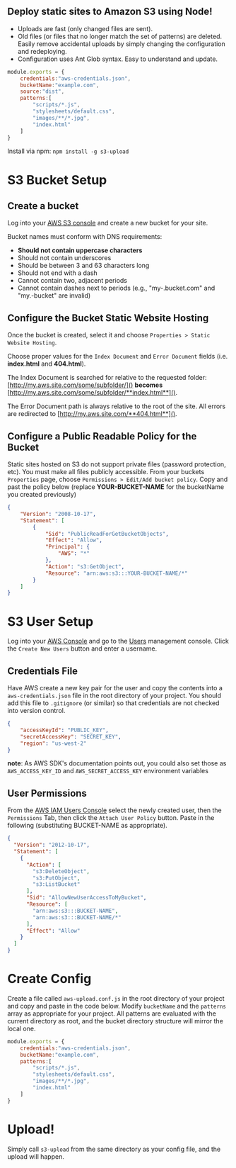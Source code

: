 Deploy static sites to Amazon S3 using Node!
--------------------------------------------

* Uploads are fast (only changed files are sent).
* Old files (or files that no longer match the set of patterns) are deleted. Easily remove accidental uploads by simply changing the configuration and redeploying.
* Configuration uses Ant Glob syntax. Easy to understand and update.  

```javascript
module.exports = {
	credentials:"aws-credentials.json",
	bucketName:"example.com",
	source:"dist",
	patterns:[
		"scripts/*.js",
		"stylesheets/default.css",
		"images/**/*.jpg",
		"index.html"
	]
}
```

Install via npm: `npm install -g s3-upload`

S3 Bucket Setup
===============

Create a bucket 
---------------

Log into your [AWS S3 console](https://console.aws.amazon.com) and create a new bucket for your site.

Bucket names must conform with DNS requirements:

* **Should not contain uppercase characters**
* Should not contain underscores
* Should be between 3 and 63 characters long
* Should not end with a dash
* Cannot contain two, adjacent periods
* Cannot contain dashes next to periods (e.g., "my-.bucket.com" and "my.-bucket" are invalid)


Configure the Bucket Static Website Hosting
-------------------------------------------

Once the bucket is created, select it and choose `Properties > Static Website Hosting`. 

Choose proper values for the `Index Document` and `Error Document` fields (i.e. **index.html** and **404.html**). 

The Index Document is searched for relative to the requested folder: [http://my.aws.site.com/some/subfolder/]() **becomes** [http://my.aws.site.com/some/subfolder/**index.html**]().
	
The Error Document path is always relative to the root of the site. All errors are redirected to [http://my.aws.site.com/**404.html**](). 


Configure a Public Readable Policy for the Bucket
-------------------------------------------------

Static sites hosted on S3 do not support private files (password protection, etc). You must make all files publicly accessible. From your buckets `Properties` page, choose `Permissions > Edit/Add bucket policy`. Copy and past the policy below (replace **YOUR-BUCKET-NAME** for the bucketName you created previously)

```json
{
	"Version": "2008-10-17",
	"Statement": [
		{
			"Sid": "PublicReadForGetBucketObjects",
			"Effect": "Allow",
			"Principal": {
				"AWS": "*"
			},
			"Action": "s3:GetObject",
			"Resource": "arn:aws:s3:::YOUR-BUCKET-NAME/*"
		}
	]
}
```

S3 User Setup
=============

Log into your [AWS Console](https://console.aws.amazon.com/iam/?#users) and go to the [Users](https://console.aws.amazon.com/iam/?#users) management console. Click the `Create New Users` button and enter a username. 

Credentials File
----------------

Have AWS create a new key pair for the user and copy the contents into a `aws-credentials.json` file in the root directory of your project. You should add this file to `.gitignore` (or similar) so that credentials are not checked into version control.

```json
{ 
	"accessKeyId": "PUBLIC_KEY", 
	"secretAccessKey": "SECRET_KEY", 
	"region": "us-west-2" 
}
```

**note**: As AWS SDK's documentation points out, you could also set those as `AWS_ACCESS_KEY_ID` and `AWS_SECRET_ACCESS_KEY` environment variables 

User Permissions
----------------

From the [AWS IAM Users Console](https://console.aws.amazon.com/iam/?#users) select the newly created user, then the `Permissions` Tab, then click the `Attach User Policy` button.  Paste in the following (substituting BUCKET-NAME as appropriate).

```json
{
  "Version": "2012-10-17",
  "Statement": [
    {
      "Action": [
        "s3:DeleteObject",
        "s3:PutObject",
        "s3:ListBucket"
      ],
      "Sid": "AllowNewUserAccessToMyBucket",
      "Resource": [
        "arn:aws:s3:::BUCKET-NAME",
		"arn:aws:s3:::BUCKET-NAME/*"
      ],
      "Effect": "Allow"
    }
  ]
}
```

Create Config
=============

Create a file called `aws-upload.conf.js` in the root directory of your project and copy and paste in the code below. Modify `bucketName` and the `patterns` array as appropriate for your project. All patterns are evaluated with the current directory as root, and the bucket directory structure will mirror the local one.

```javascript
module.exports = {
	credentials:"aws-credentials.json",
	bucketName:"example.com",
	patterns:[
		"scripts/*.js",
		"stylesheets/default.css",
		"images/**/*.jpg",
		"index.html"
	]
}
```

Upload!
=======

Simply call `s3-upload` from the same directory as your config file, and the upload will happen.
